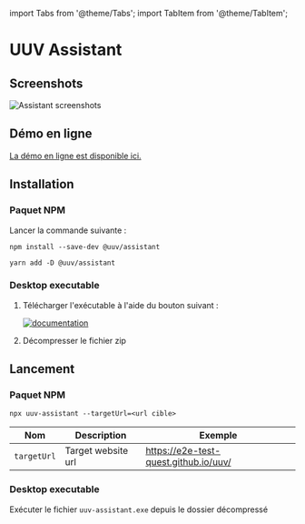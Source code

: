 import Tabs from '@theme/Tabs';
import TabItem from '@theme/TabItem';

# UUV Assistant

## Screenshots

![Assistant screenshots](@site/static/img/assistant/screenshots.gif)

## Démo en ligne

<a href="https://uuv-assistant.vercel.app/">
    La démo en ligne est disponible ici.
</a>

## Installation
### Paquet NPM
Lancer la commande suivante :

<Tabs>
<TabItem value="npm" label="Npm">

```shell
npm install --save-dev @uuv/assistant
```

</TabItem>
<TabItem value="Yarn" label="Yarn">

```shell
yarn add -D @uuv/assistant
```

</TabItem>
</Tabs>

### Desktop executable
1. Télécharger l'exécutable à l'aide du bouton suivant :

   <a href="https://github.com/e2e-test-quest/uuv/releases/latest/download/uuv-assistant-win32-x64.zip"><img src="https://img.shields.io/badge/Téléchager_uuv--assistant_desktop-black?&style=for-the-badge&logo=github&logoColor=white" alt="documentation"/></a>
2. Décompresser le fichier zip

## Lancement
### Paquet NPM
```shell
npx uuv-assistant --targetUrl=<url cible>
```

| Nom                  | Description                                                                                                   | Exemple                               |
|----------------------|---------------------------------------------------------------------------------------------------------------|---------------------------------------|
| `targetUrl`          | Target website url                                                                                            | https://e2e-test-quest.github.io/uuv/ |

### Desktop executable
Exécuter le fichier `uuv-assistant.exe` depuis le dossier décompressé


